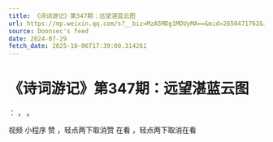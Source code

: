 ```yaml
---
title: 《诗词游记》第347期：远望湛蓝云图
url: https://mp.weixin.qq.com/s?__biz=MzA5MDg1MDUyMA==&mid=2650471762&idx=3&sn=02bc2e6c53f8872d528b8d9edc70cb8d
source: Doonsec's feed
date: 2024-07-29
fetch_date: 2025-10-06T17:39:00.314261
---
```


# 《诗词游记》第347期：远望湛蓝云图

：
，
。

视频
小程序
赞
，轻点两下取消赞
在看
，轻点两下取消在看
